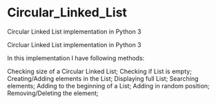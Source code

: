 # Circular_Linked_List
Circular Linked List implementation in Python 3

Circluar Linked List implementation in Python 3

In this implementation I have following methods:

Checking size of a Circular Linked List;
Checking if List is empty;
Creating/Adding elements in the List;
Displaying full List;
Searching elements;
Adding to the beginning of a List;
Adding in random position;
Removing/Deleting the element;

